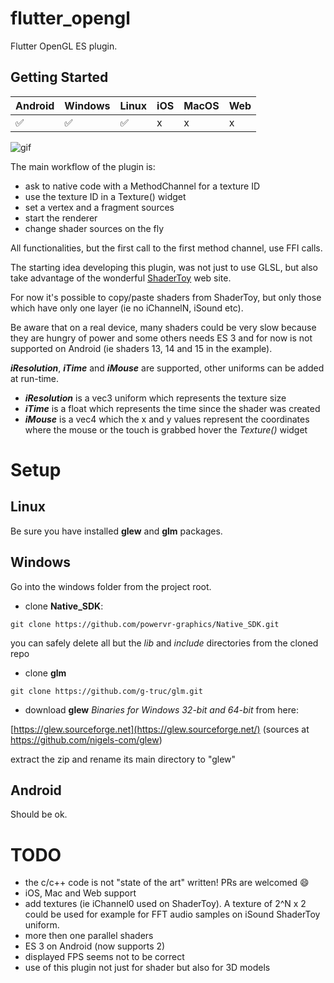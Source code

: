 # flutter_opengl

Flutter OpenGL ES plugin.

## Getting Started

| Android | Windows | Linux | iOS | MacOS | Web|
| ---- | ---- | ---- | ---- | ---- | ---- |
| ✅  | ✅ | ✅ | x | x | x|

![gif](https://github.com/alnitak/flutter_opengl/blob/master/images/flutter_opengl.gif?raw=true "Flutter OpenGL Demo")

The main workflow of the plugin is:

- ask to native code with a MethodChannel for a texture ID
- use the texture ID in a Texture() widget
- set a vertex and a fragment sources
- start the renderer
- change shader sources on the fly

All functionalities, but the first call to the first method channel, use FFI calls.

The starting idea developing this plugin, was not just to use GLSL, but also take advantage of the wonderful [ShaderToy](https://www.shadertoy.com/) web site.

For now it's possible to copy/paste shaders from ShaderToy, but only those which have only one layer (ie no iChannelN, iSound etc).

Be aware that on a real device, many shaders could be very slow because they are hungry of power and some others needs ES 3 and for now is not supported on Android (ie shaders 13, 14 and 15 in the example).

***iResolution***, ***iTime*** and ***iMouse*** are supported, other uniforms can be added at run-time.

- ***iResolution*** is a vec3 uniform which represents the texture size
- ***iTime*** is a float which represents the time since the shader was created
- ***iMouse*** is a vec4 which the x and y values represent the coordinates where the mouse or the touch is grabbed hover the *Texture()* widget




# Setup

## Linux
Be sure you have installed **glew** and **glm** packages.


## Windows
Go into the windows folder from the project root.
-  clone **Native_SDK**:

```git clone https://github.com/powervr-graphics/Native_SDK.git```

you can safely delete all but the *lib* and *include* directories from the cloned repo

- clone **glm**

```git clone https://github.com/g-truc/glm.git```

- download **glew** *Binaries for Windows 32-bit and 64-bit* from here:

[https://glew.sourceforge.net](https://glew.sourceforge.net/) (sources at https://github.com/nigels-com/glew)

extract the zip and rename its main directory to "glew"

## Android
Should be ok.

# TODO
- the c/c++ code is not "state of the art" written! PRs are welcomed :smile:
- iOS, Mac and Web support
- add textures (ie iChannel0 used on ShaderToy). A texture of 2^N x 2 could be used for example for FFT audio samples on iSound ShaderToy uniform.
- more then one parallel shaders
- ES 3 on Android (now supports 2)
- displayed FPS seems not to be correct
- use of this plugin not just for shader but also for 3D models
